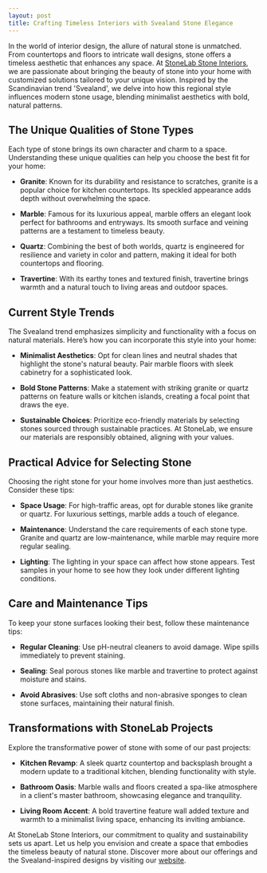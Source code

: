 ```yaml
---
layout: post
title: Crafting Timeless Interiors with Svealand Stone Elegance
---
```



In the world of interior design, the allure of natural stone is unmatched. From countertops and floors to intricate wall designs, stone offers a timeless aesthetic that enhances any space. At [StoneLab Stone Interiors](https://stonelab.se), we are passionate about bringing the beauty of stone into your home with customized solutions tailored to your unique vision. Inspired by the Scandinavian trend 'Svealand', we delve into how this regional style influences modern stone usage, blending minimalist aesthetics with bold, natural patterns.

## The Unique Qualities of Stone Types

Each type of stone brings its own character and charm to a space. Understanding these unique qualities can help you choose the best fit for your home:

- **Granite**: Known for its durability and resistance to scratches, granite is a popular choice for kitchen countertops. Its speckled appearance adds depth without overwhelming the space.
  
- **Marble**: Famous for its luxurious appeal, marble offers an elegant look perfect for bathrooms and entryways. Its smooth surface and veining patterns are a testament to timeless beauty.
  
- **Quartz**: Combining the best of both worlds, quartz is engineered for resilience and variety in color and pattern, making it ideal for both countertops and flooring.
  
- **Travertine**: With its earthy tones and textured finish, travertine brings warmth and a natural touch to living areas and outdoor spaces.

## Current Style Trends

The Svealand trend emphasizes simplicity and functionality with a focus on natural materials. Here’s how you can incorporate this style into your home:

- **Minimalist Aesthetics**: Opt for clean lines and neutral shades that highlight the stone's natural beauty. Pair marble floors with sleek cabinetry for a sophisticated look.
  
- **Bold Stone Patterns**: Make a statement with striking granite or quartz patterns on feature walls or kitchen islands, creating a focal point that draws the eye.
  
- **Sustainable Choices**: Prioritize eco-friendly materials by selecting stones sourced through sustainable practices. At StoneLab, we ensure our materials are responsibly obtained, aligning with your values.

## Practical Advice for Selecting Stone

Choosing the right stone for your home involves more than just aesthetics. Consider these tips:

- **Space Usage**: For high-traffic areas, opt for durable stones like granite or quartz. For luxurious settings, marble adds a touch of elegance.
  
- **Maintenance**: Understand the care requirements of each stone type. Granite and quartz are low-maintenance, while marble may require more regular sealing.
  
- **Lighting**: The lighting in your space can affect how stone appears. Test samples in your home to see how they look under different lighting conditions.

## Care and Maintenance Tips

To keep your stone surfaces looking their best, follow these maintenance tips:

- **Regular Cleaning**: Use pH-neutral cleaners to avoid damage. Wipe spills immediately to prevent staining.
  
- **Sealing**: Seal porous stones like marble and travertine to protect against moisture and stains.
  
- **Avoid Abrasives**: Use soft cloths and non-abrasive sponges to clean stone surfaces, maintaining their natural finish.

## Transformations with StoneLab Projects

Explore the transformative power of stone with some of our past projects:

- **Kitchen Revamp**: A sleek quartz countertop and backsplash brought a modern update to a traditional kitchen, blending functionality with style.
  
- **Bathroom Oasis**: Marble walls and floors created a spa-like atmosphere in a client's master bathroom, showcasing elegance and tranquility.
  
- **Living Room Accent**: A bold travertine feature wall added texture and warmth to a minimalist living space, enhancing its inviting ambiance.

At StoneLab Stone Interiors, our commitment to quality and sustainability sets us apart. Let us help you envision and create a space that embodies the timeless beauty of natural stone. Discover more about our offerings and the Svealand-inspired designs by visiting our [website](https://stonelab.se).